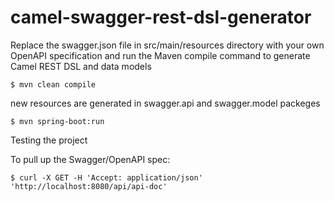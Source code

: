 # camel-swagger-rest-dsl-generator

Replace the swagger.json file in src/main/resources directory with your own OpenAPI specification
and run the Maven compile command to generate Camel REST DSL and data models

```
$ mvn clean compile
```
new resources are generated in swagger.api and swagger.model packeges

```
$ mvn spring-boot:run
```

Testing the project

To pull up the Swagger/OpenAPI spec:

```
$ curl -X GET -H 'Accept: application/json' 'http://localhost:8080/api/api-doc'
```

